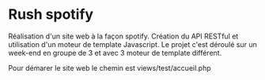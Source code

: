 # Rush spotify

Réalisation d'un site web à la façon spotify. Création du API RESTful et utilisation d'un moteur de template Javascript. Le projet c'est déroulé sur un week-end en groupe de 3 et avec 3 moteur de template différent.

Pour démarer le site web le chemin est views/test/accueil.php
